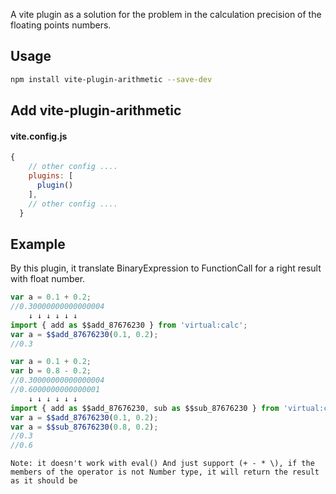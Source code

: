 A vite plugin as a solution for the problem in the calculation precision of the floating points numbers.

## Usage
```bash
npm install vite-plugin-arithmetic --save-dev
```

## Add vite-plugin-arithmetic

#### vite.config.js
```javascript
{
    // other config ....
    plugins: [
      plugin()
    ],
    // other config ....
  }
```


## Example
By this plugin, it translate BinaryExpression to FunctionCall for a right result with float number.

```javascript
var a = 0.1 + 0.2;
//0.30000000000000004
	↓ ↓ ↓ ↓ ↓ ↓
import { add as $$add_87676230 } from 'virtual:calc';
var a = $$add_87676230(0.1, 0.2);
//0.3
```

```javascript
var a = 0.1 + 0.2;
var b = 0.8 - 0.2;
//0.30000000000000004
//0.6000000000000001
	↓ ↓ ↓ ↓ ↓ ↓
import { add as $$add_87676230, sub as $$sub_87676230 } from 'virtual:calc';
var a = $$add_87676230(0.1, 0.2);
var a = $$sub_87676230(0.8, 0.2);
//0.3
//0.6
```
`Note: it doesn't work with eval() And just support (+ - * \), if the members of the operator is not Number type, it will return the result as it should be`

